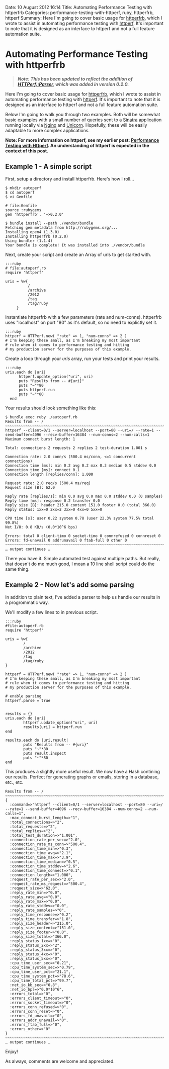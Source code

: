 Date: 10 August 2012 16:14
Title: Automating Performance Testing with httperfrb
Categories: performance-testing-with-httperf, ruby, httperfrb, httperf
Summary: Here I'm going to cover basic usage for [httperfrb](https://rubygems.org/gems/httperfrb), which I wrote to assist in automating performance testing with [httperf](/tag/httperf). It's important to note that it is designed as an interface to httperf and not a full feature automation suite. 

# Automating Performance Testing with httperfrb

> ***Note: This has been updated to reflect the addition of [HTTPerf::Parser](http://rubyops.github.com/httperfrb/doc/HTTPerf/Parser.html), which was added in version 0.2.0.***

Here I'm going to cover basic usage for [httperfrb](https://rubygems.org/gems/httperfrb), which I wrote to assist in automating performance testing with [httperf](/tag/httperf). It's important to note that it is designed as an interface to httperf and not a full feature automation suite. 

Below I'm going to walk you through two examples. Both will be somewhat basic examples with a small number of queries sent to a [Sinatra](/tag/sinatra) application running locally via [Nginx](/tag/nginx) and [Unicorn](/tag/unicorn). Hopefully, these will be easily adaptable to more complex applications.

**Note: For more information on httperf, see my earlier post: [Performance Testing with Httperf](http://www.rubyops.net/2012/07/30/performance_testing_with_httperf). An understanding of httperf is expected in the context of this post.**



## Example 1 - A simple script

First, setup a directory and install httperfrb. Here's how I roll…

    $ mkdir autoperf
    $ cd autoperf
    $ vi Gemfile

    # file:Gemfile
    source :rubygems
    gem 'httperfrb', '~>0.2.0'

    $ bundle install --path ./vendor/bundle
    Fetching gem metadata from http://rubygems.org/...
    Installing open4 (1.3.0) 
    Installing httperfrb (0.2.0) 
    Using bundler (1.1.4) 
    Your bundle is complete! It was installed into ./vendor/bundle

Next, create your script and create an Array of urls to get started with. 

    :::ruby 
    # file:autoperf.rb
    require 'httperf'
    
    uris = %w{
              /
              /archive
              /2012
              /tag
              /tag/ruby
         }	
	

Instantiate httperfrb with a few parameters (rate and num-conns). httperfrb uses "localhost" on port "80" as it's default, so no need to explictly set it.

    :::ruby
    httperf = HTTPerf.new( "rate" => 1, "num-conns" => 2 )
    # I'm keeping these small, as I'm breaking my most important
    # rule when it comes to performance testing and hitting
    # my production server for the purposes of this example.
	
	
Create a loop through your *uris* array, run your tests and print your results.

    :::ruby
    uris.each do |uri|
          httperf.update_option("uri", uri)
          puts "Results from -- #{uri}"
          puts "~"*80
          puts httperf.run
          puts "~"*80
      end


Your results should look something like this:

    $ bundle exec ruby ./autoperf.rb 
    Results from -- /
    ~~~~~~~~~~~~~~~~~~~~~~~~~~~~~~~~~~~~~~~~~~~~~~~~~~~~~~~~~~~~~~~~~~~~~~~~~~~~~~~~
    httperf --client=0/1 --server=localhost --port=80 --uri=/ --rate=1 --send-buffer=4096 --recv-buffer=16384 --num-conns=2 --num-calls=1
    Maximum connect burst length: 1
    
    Total: connections 2 requests 2 replies 2 test-duration 1.001 s
    
    Connection rate: 2.0 conn/s (500.4 ms/conn, <=1 concurrent connections)
    Connection time [ms]: min 0.2 avg 0.2 max 0.3 median 0.5 stddev 0.0
    Connection time [ms]: connect 0.1
    Connection length [replies/conn]: 1.000
    
    Request rate: 2.0 req/s (500.4 ms/req)
    Request size [B]: 62.0
    
    Reply rate [replies/s]: min 0.0 avg 0.0 max 0.0 stddev 0.0 (0 samples)
    Reply time [ms]: response 0.2 transfer 0.0
    Reply size [B]: header 215.0 content 151.0 footer 0.0 (total 366.0)
    Reply status: 1xx=0 2xx=2 3xx=0 4xx=0 5xx=0
    
    CPU time [s]: user 0.22 system 0.78 (user 22.3% system 77.5% total 99.8%)
    Net I/O: 0.8 KB/s (0.0*10^6 bps)
    
    Errors: total 0 client-timo 0 socket-timo 0 connrefused 0 connreset 0
    Errors: fd-unavail 0 addrunavail 0 ftab-full 0 other 0
    ~~~~~~~~~~~~~~~~~~~~~~~~~~~~~~~~~~~~~~~~~~~~~~~~~~~~~~~~~~~~~~~~~~~~~~~~~~~~~~~~
    … output continues …
	
	
There you have it. Simple automated test against multiple paths. But really, that doesn't do me much good, I mean a 10 line shell script could do the same thing.

## Example 2 - Now let's add some parsing 

In addition to plain text, I've added a parser to help us handle our results in a progrommatic way. 

We'll modify a few lines to in previous script.

    :::ruby
    #file:autoperf.rb
    require 'httperf'
    
    uris = %w{
            /
            /archive
            /2012
            /tag
            /tag/ruby
    }
	
    httperf = HTTPerf.new( "rate" => 1, "num-conns" => 2 )
    # I'm keeping these small, as I'm breaking my most important
    # rule when it comes to performance testing and hitting
    # my production server for the purposes of this example.
    
    # enable parsing
    httperf.parse = true
    
    
    results = {}
    uris.each do |uri|
            httperf.update_option("uri", uri)
            results[uri] = httperf.run
    end
    
    results.each do |uri,result|
            puts "Results from -- #{uri}"
            puts "~"*80
            puts result.inspect
            puts "~"*80
    end
	
	
This produces a slightly more useful result. We now have a Hash contining our results. Perfect for generating graphs or emails, storing in a database, etc., etc.

    Results from -- /
    ~~~~~~~~~~~~~~~~~~~~~~~~~~~~~~~~~~~~~~~~~~~~~~~~~~~~~~~~~~~~~~~~~~~~~~~~~~~~~~~~
    { 
      :command=>"httperf --client=0/1 --server=localhost --port=80 --uri=/ --rate=1 --send-buffer=4096 --recv-buffer=16384 --num-conns=2 --num-calls=1",
      :max_connect_burst_length=>"1",
      :total_connections=>"2",
      :total_requests=>"2",
      :total_replies=>"2",
      :total_test_duration=>"1.001",
      :connection_rate_per_sec=>"2.0",
      :connection_rate_ms_conn=>"500.4",
      :connection_time_min=>"0.3",
      :connection_time_avg=>"2.1",
      :connection_time_max=>"3.9",
      :connection_time_median=>"0.5",
      :connection_time_stddev=>"2.6",
      :connection_time_connect=>"0.1",
      :connection_length=>"1.000",
      :request_rate_per_sec=>"2.0",
      :request_rate_ms_request=>"500.4",
      :request_size=>"62.0",
      :reply_rate_min=>"0.0",
      :reply_rate_avg=>"0.0",
      :reply_rate_max=>"0.0",
      :reply_rate_stddev=>"0.0",
      :reply_rate_samples=>"0",
      :reply_time_response=>"0.2",
      :reply_time_transfer=>"1.8",
      :reply_size_header=>"215.0",
      :reply_size_content=>"151.0",
      :reply_size_footer=>"0.0",
      :reply_size_total=>"366.0",
      :reply_status_1xx=>"0",
      :reply_status_2xx=>"2",
      :reply_status_3xx=>"0",
      :reply_status_4xx=>"0",
      :reply_status_5xx=>"0",
      :cpu_time_user_sec=>"0.21",
      :cpu_time_system_sec=>"0.79",
      :cpu_time_user_pct=>"21.1",
      :cpu_time_system_pct=>"78.6",
      :cpu_time_total_pct=>"99.7",
      :net_io_kb_sec=>"0.8",
      :net_io_bps=>"0.0*10^6",
      :errors_total=>"0",
      :errors_client_timeout=>"0",
      :errors_socket_timeout=>"0",
      :errors_conn_refused=>"0",
      :errors_conn_reset=>"0",
      :errors_fd_unavail=>"0",
      :errors_addr_unavail=>"0",
      :errors_ftab_full=>"0",
      :errors_other=>"0"
    }
    ~~~~~~~~~~~~~~~~~~~~~~~~~~~~~~~~~~~~~~~~~~~~~~~~~~~~~~~~~~~~~~~~~~~~~~~~~~~~~~~~
    … output continues …


Enjoy!

As always, comments are welcome and appreciated.  
